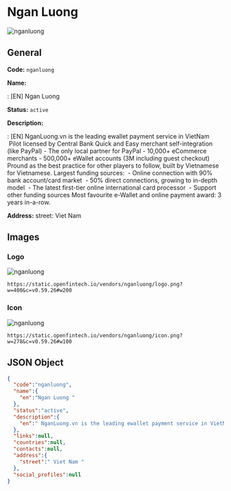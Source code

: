 
# Ngan Luong  
![nganluong](https://static.openfintech.io/vendors/nganluong/logo.png?w=400&c=v0.59.26#w200)  

## General 
 
**Code:** `nganluong` 
 
**Name:** 
 
:	[EN] Ngan Luong  
 
**Status:** `active` 
 
**Description:** 
 
: [EN]  NganLuong.vn is the leading ewallet payment service in VietNam  Pilot licensed by Central Bank Quick and Easy merchant self-integration (like PayPal) - The only local partner for PayPal - 10,000+ eCommerce merchants - 500,000+ eWallet accounts (3M including guest checkout) Pround as the best practice for other players to follow, built by Vietnamese for Vietnamese. Largest funding sources:  - Online connection with 90% bank account/card market  - 50% direct connections, growing to in-depth model  - The latest first-tier online international card processor  - Support other funding sources Most favourite e-Wallet and online payment award: 3 years in-a-row.  
 
**Address:** 
street:  Viet Nam  

## Images 

### Logo 
 
![nganluong](https://static.openfintech.io/vendors/nganluong/logo.png?w=400&c=v0.59.26#w200)  

```
https://static.openfintech.io/vendors/nganluong/logo.png?w=400&c=v0.59.26#w200
```  

### Icon 
 
![nganluong](https://static.openfintech.io/vendors/nganluong/icon.png?w=278&c=v0.59.26#w100)  

```
https://static.openfintech.io/vendors/nganluong/icon.png?w=278&c=v0.59.26#w100
```  

## JSON Object 

```json
{
  "code":"nganluong",
  "name":{
    "en":"Ngan Luong "
  },
  "status":"active",
  "description":{
    "en":" NganLuong.vn is the leading ewallet payment service in VietNam \u00a0Pilot licensed by Central Bank Quick and Easy merchant self-integration (like PayPal) - The only local partner for PayPal - 10,000+ eCommerce merchants - 500,000+ eWallet accounts (3M including guest checkout) Pround as the best practice for other players to follow, built by Vietnamese for Vietnamese. Largest funding sources:\u00a0 - Online connection with 90% bank account\/card market\u00a0 - 50% direct connections, growing to in-depth model\u00a0 - The latest first-tier online international card processor\u00a0 - Support other funding sources Most favourite e-Wallet and online payment award: 3 years in-a-row. "
  },
  "links":null,
  "countries":null,
  "contacts":null,
  "address":{
    "street":" Viet Nam "
  },
  "social_profiles":null
}
```  
